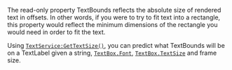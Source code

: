 The read-only property TextBounds reflects the absolute size of rendered
text in offsets. In other words, if you were to try to fit text into a
rectangle, this property would reflect the minimum dimensions of the
rectangle you would need in order to fit the text.

Using [`TextService:GetTextSize()`](https://create.roblox.com/docs/reference/engine/classes/TextService#GetTextSize), you can predict what TextBounds
will be on a TextLabel given a string, [`TextBox.Font`](https://create.roblox.com/docs/reference/engine/classes/TextBox#Font),
[`TextBox.TextSize`](https://create.roblox.com/docs/reference/engine/classes/TextBox#TextSize) and frame size.